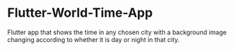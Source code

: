 # Flutter-World-Time-App
Flutter app that shows the time in any chosen city with a background image changing according to whether it is day or night in that city.

